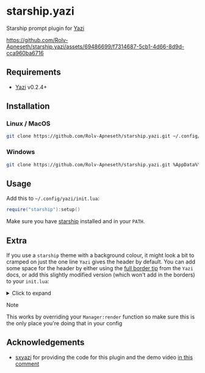 # starship.yazi

Starship prompt plugin for [Yazi](https://github.com/sxyazi/yazi)

<https://github.com/Rolv-Apneseth/starship.yazi/assets/69486699/f7314687-5cb1-4d66-8d9d-cca960ba6716>

## Requirements

- [Yazi](https://github.com/sxyazi/yazi) v0.2.4+

## Installation

### Linux / MacOS

```sh
git clone https://github.com/Rolv-Apneseth/starship.yazi.git ~/.config/yazi/plugins/starship.yazi
```

### Windows

```sh
git clone https://github.com/Rolv-Apneseth/starship.yazi.git %AppData%\yazi\config\plugins\starship.yazi
```

## Usage

Add this to `~/.config/yazi/init.lua`:

```lua
require("starship"):setup()
```

Make sure you have [starship](https://github.com/starship/starship) installed and in your `PATH`.

## Extra

If you use a `starship` theme with a background colour, it might look a bit to cramped on just the one line `Yazi` gives the header by default. You can add some space for the header by either using the [full border tip](https://yazi-rs.github.io/docs/tips/#full-border) from the `Yazi` docs, or add this slightly modified version (which won't add in the borders) to your `init.lua`:

<details>
<summary>Click to expand</summary>

```lua
function Manager:render(area)
    local chunks = self:layout(area)

    local bar = function(c, x, y)
        x, y = math.max(0, x), math.max(0, y)
        return ui.Bar(
            ui.Rect({
                x = x,
                y = y,
                w = ya.clamp(0, area.w - x, 1),
                h = math.min(1, area.h),
            }),
            ui.Bar.TOP
        ):symbol(c)
    end

    return ya.flat({
        ui.Bar(chunks[1], ui.Bar.RIGHT)
            :symbol(THEME.manager.border_symbol)
            :style(THEME.manager.border_style),
        ui.Bar(chunks[3], ui.Bar.LEFT)
            :symbol(THEME.manager.border_symbol)
            :style(THEME.manager.border_style),

        bar("┬", chunks[1].right - 1, chunks[1].y),
        bar("┴", chunks[1].right - 1, chunks[1].bottom - 1),
        bar("┬", chunks[2].right, chunks[2].y),
        bar("┴", chunks[2].right, chunks[1].bottom - 1),

        -- Parent
        Parent:render(chunks[1]:padding(ui.Padding.xy(1))),
        -- Current
        Current:render(chunks[2]:padding(ui.Padding.y(1))),
        -- Preview
        Preview:render(chunks[3]:padding(ui.Padding.xy(1))),
    })
end
```

</details>

> [!NOTE]
> This works by overriding your `Manager:render` function so make sure this is the only place you're doing that in your config

## Acknowledgements

- [sxyazi](https://github.com/sxyazi) for providing the code for this plugin and the demo video [in this comment](https://github.com/sxyazi/yazi/issues/767#issuecomment-1977082834)
